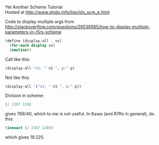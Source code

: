Yet Another Scheme Tutorial  
Hosted at http://www.shido.info/lisp/idx_scm_e.html   

Code to display multiple args from http://stackoverflow.com/questions/26539585/how-to-display-multiple-parameters-in-r5rs-scheme 
```scheme
(define (display-all . vs)
  (for-each display vs)
  (newline))
```
Call like this:   
```scheme
(display-all "n1: " n1 ", p:" p)
```
Not like this:   
```scheme
(display-all '("n1: " n1 ", p:" p))
```

Division in scheme:
```scheme
(/ 2307 120)
```
gives 769/40, which to me is not useful. In Kawa (and R7Rs in general), do this:   
```scheme
(inexact (/ 2307 120)) 
```
which gives 19.225.   

